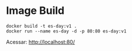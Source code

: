 # Image Build

```
docker build -t es-day:v1 .
docker run --name es-day -d -p 80:80 es-day:v1
```

Acessar: [http://localhost:80/](http://localhost/)